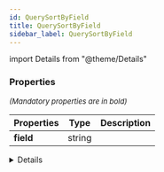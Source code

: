 ```yaml
---
id: QuerySortByField
title: QuerySortByField
sidebar_label: QuerySortByField
---
```


import Details from "@theme/Details"




### Properties

<font size="2"><i>(Mandatory properties are in bold)</i></font>

| Properties | Type | Description |
| --------- | ---- | ----------- |
| **field** | string |  |


<Details summary={<summary><b>Additional properties for advanced use cases</b></summary>}><div>

| Properties | Type | Description |
| --------- | ---- | ----------- |
| comparator | string |  |
| dir | [QuerySortDir](/framework-api/types/QuerySortDir.md) |  |
| id | string |  |


</div></Details>